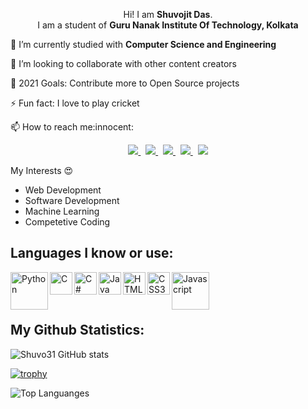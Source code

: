 


<p align='Center'>
  Hi! I am <b>Shuvojit Das</b>.<br/>
  I am a student of <b>Guru Nanak Institute Of Technology, Kolkata</b><br/>
  
</p>
<p> 🌱 I’m currently studied with <b>Computer Science and Engineering</b></p>

<p> 👯 I’m looking to collaborate with other content creators</p>

<p> 🥅 2021 Goals: Contribute more to Open Source projects</p>

<p> ⚡ Fun fact: I love to play cricket </p>

<p>📫 How to reach me:innocent:</p>

<p align='center'>
 
  <a href="mailto:shuvojitdas2000@gmail.com">
  <img src="https://img.shields.io/badge/Gmail-D14836?style=for-the-badge&logo=gmail&logoColor=white">
  </a>&nbsp
  
  <a href="https://www.linkedin.com/in/shuvojit-das-435b1817b/">
  <img src="https://img.shields.io/badge/LinkedIn-0077B5?style=for-the-badge&logo=linkedin&logoColor=white">
  </a>&nbsp
  
  <a href="https://twitter.com/shuvojit_31?s=08">
    <img src="https://img.shields.io/badge/Twitter-1DA1F2?style=for-the-badge&logo=twitter&logoColor=white">
  </a>&nbsp
  
  <a href="https://www.facebook.com/shuvojit.das.92351">
    <img src="https://img.shields.io/badge/Facebook-1877F2?style=for-the-badge&logo=facebook&logoColor=white">
  </a>&nbsp
  
   <a href="https://www.instagram.com/_shuvojit_31/">
    <img src="https://img.shields.io/badge/Instagram-E4405F?style=for-the-badge&logo=instagram&logoColor=white">
  </a>
   
</p>

My Interests :heart_eyes:<br>

- Web Development
- Software Development
- Machine Learning
- Competetive Coding 

## Languages I know or use:

<img align = 'left' alt = 'Python' width='60px' src="https://img.shields.io/badge/Python-3776AB?style=for-the-badge&logo=python&logoColor=white"/>

<img align = 'left' alt = 'C' width='36px' src="https://img.shields.io/badge/C-00599C?style=for-the-badge&logo=c&logoColor=white"/>

<img align = 'left' alt = 'C#' width='36px' src="https://img.shields.io/badge/C%23-239120?style=for-the-badge&logo=c-sharp&logoColor=white"/>

<img align = 'left' alt = 'Java' width='36px' src="https://img.shields.io/badge/Java-ED8B00?style=for-the-badge&logo=java&logoColor=white"/>

<img align = 'left' alt = 'HTML5' width='36px' src="https://img.shields.io/badge/HTML5-E34F26?style=for-the-badge&logo=html5&logoColor=white"/>

<img align = 'left' alt = 'CSS3' width='36px' src="https://img.shields.io/badge/CSS3-1572B6?style=for-the-badge&logo=css3&logoColor=white"/>

<img align = 'left' alt = 'Javascript' width='60px' src="https://img.shields.io/badge/JavaScript-323330?style=for-the-badge&logo=javascript&logoColor=F7DF1E"/>



<br/>
<br/>
<br/>

## My Github Statistics:

![Shuvo31 GitHub stats](https://github-readme-stats.vercel.app/api?username=Shuvo31&theme=tokyonight&show_icons=true)

[![trophy](https://github-profile-trophy.vercel.app/?username=Shuvo31&theme=onedark)](https://github.com/ryo-ma/github-profile-trophy)

![Top Languanges](https://github-readme-stats.vercel.app/api/top-langs/?username=Shuvo31)






<!--
**Shuvo31/Shuvo31** is a ✨ _special_ ✨ repository because its `README.md` (this file) appears on your GitHub profile.

Here are some ideas to get you started:

- 🔭 I’m currently working on ...
- 🌱 I’m currently learning ...
- 👯 I’m looking to collaborate on ...
- 🤔 I’m looking for help with ...
- 💬 Ask me about ...
- 📫 How to reach me: ...
- 😄 Pronouns: ...
- ⚡ Fun fact: ...
-->
